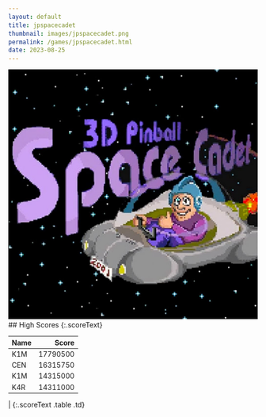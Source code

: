 ```yaml
---
layout: default
title: jpspacecadet
thumbnail: images/jpspacecadet.png
permalink: /games/jpspacecadet.html
date: 2023-08-25
---
```


<img src="../images/jpspacecadet.png" class="gameThumbnail img-fluid mx-auto align-middle">
## High Scores 
{:.scoreText}

| Name | Score | 
| :---- | ----: | 
| K1M | 17790500 | 
| CEN | 16315750 | 
| K1M | 14315000 | 
| K4R | 14311000 | 
| 
{:.scoreText .table .td}